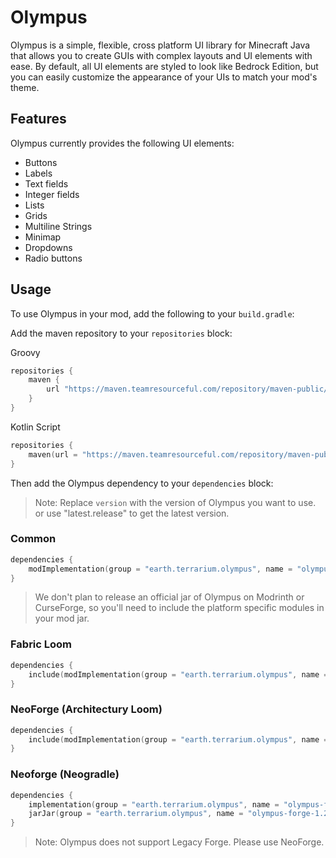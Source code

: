 # Olympus

Olympus is a simple, flexible, cross platform UI library for Minecraft Java that allows
you to create GUIs with complex layouts and UI elements with ease. By default, all UI
elements are styled to look like Bedrock Edition, but you can easily customize the
appearance of your UIs to match your mod's theme.

## Features

Olympus currently provides the following UI elements:
- Buttons
- Labels
- Text fields
- Integer fields
- Lists
- Grids
- Multiline Strings
- Minimap
- Dropdowns
- Radio buttons

## Usage

To use Olympus in your mod, add the following to your `build.gradle`:

Add the maven repository to your `repositories` block:

Groovy
```groovy
repositories {
    maven {
        url "https://maven.teamresourceful.com/repository/maven-public/"
    }
}
```

Kotlin Script
```kts
repositories {
    maven(url = "https://maven.teamresourceful.com/repository/maven-public/")
}
```

Then add the Olympus dependency to your `dependencies` block:

> Note: Replace `version` with the version of Olympus you want to use. or use "latest.release" to get the latest version.

### Common 

```kts
dependencies {
    modImplementation(group = "earth.terrarium.olympus", name = "olympus-common-1.21", version = version)
}
```

> We don't plan to release an official jar of Olympus on Modrinth or CurseForge, so you'll need to include the platform specific
> modules in your mod jar.

### Fabric Loom
    
```kts
dependencies {
    include(modImplementation(group = "earth.terrarium.olympus", name = "olympus-fabric-1.21", version = version))
}
```

### NeoForge (Architectury Loom)

```kts
dependencies {
    include(modImplementation(group = "earth.terrarium.olympus", name = "olympus-forge-1.21", version = version))
}
```

### Neoforge (Neogradle)

```kts
dependencies {
    implementation(group = "earth.terrarium.olympus", name = "olympus-forge-1.21", version = version)
    jarJar(group = "earth.terrarium.olympus", name = "olympus-forge-1.21", version = "[version,range)")
}
```

> Note: Olympus does not support Legacy Forge. Please use NeoForge.

